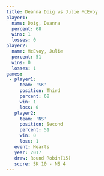 ```yaml
---
title: Deanna Doig vs Julie McEvoy
player1:             
  name: Doig, Deanna 
  percent: 68        
  wins: 1            
  losses: 0          
player2:             
  name: McEvoy, Julie
  percent: 51        
  wins: 0            
  losses: 1          
games:
 - player1:         
     team: 'SK'     
     position: Third
     percent: 68    
     win: 1         
     loss: 0        
   player2:          
     team: 'NS'      
     position: Second
     percent: 51     
     win: 0          
     loss: 1         
   event: Hearts        
   year: 2017           
   draw: Round Robin(15)
   score: SK 10 - NS 4  
---
```

